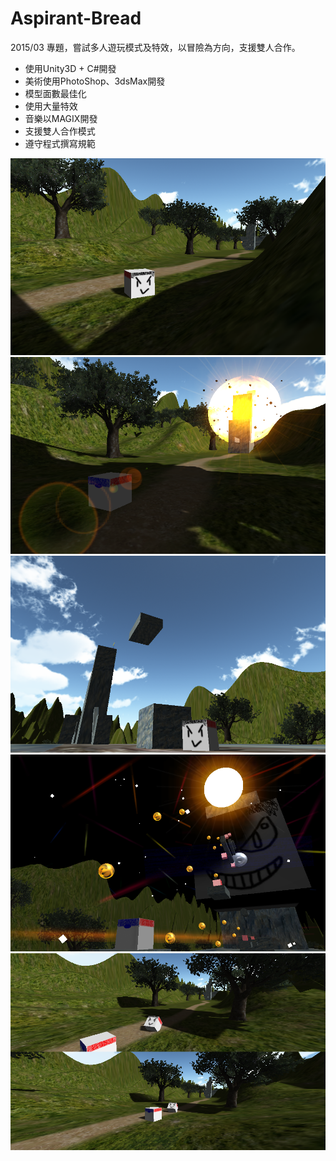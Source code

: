 # Aspirant-Bread
2015/03 專題，嘗試多人遊玩模式及特效，以冒險為方向，支援雙人合作。
<ul>
<li>使用Unity3D + C#開發</li>
<li>美術使用PhotoShop、3dsMax開發</li>
<li>模型面數最佳化</li>
<li>使用大量特效</li>
<li>音樂以MAGIX開發</li>
<li>支援雙人合作模式</li>
<li>遵守程式撰寫規範</li>
</ul>

![image](https://raw.githubusercontent.com/yoyo82725/Aspirant-Bread/master/擷圖1.png)
![image](https://raw.githubusercontent.com/yoyo82725/Aspirant-Bread/master/擷圖2.png)
![image](https://raw.githubusercontent.com/yoyo82725/Aspirant-Bread/master/擷圖3.png)
![image](https://raw.githubusercontent.com/yoyo82725/Aspirant-Bread/master/擷圖4.png)
![image](https://raw.githubusercontent.com/yoyo82725/Aspirant-Bread/master/擷圖5.png)
